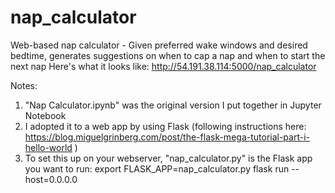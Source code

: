 # nap_calculator
Web-based nap calculator - Given preferred wake windows and desired bedtime, generates suggestions on when to cap a nap and when to start the next nap
Here's what it looks like:
http://54.191.38.114:5000/nap_calculator

Notes:
1) "Nap Calculator.ipynb" was the original version I put together in Jupyter Notebook
2) I adopted it to a web app by using Flask (following instructions here: https://blog.miguelgrinberg.com/post/the-flask-mega-tutorial-part-i-hello-world )
3) To set this up on your webserver, "nap_calculator.py" is the Flask app you want to run:
      export FLASK_APP=nap_calculator.py
      flask run --host=0.0.0.0
